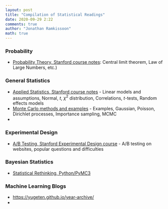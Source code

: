 ```yaml
---
layout: post
title: "Compilation of Statistical Readings"
date: 2020-09-29 2:22
comments: true
author: "Jonathan Ramkissoon"
math: true
---
```


### Probability

- [Probability Theory, Stanford course notes](http://web.stanford.edu/class/stats310a/lnotes.pdf): Central limit theorem, Law of Large Numbers, etc.)

### General Statistics

- [Applied Statistics, Stanford course notes](https://statweb.stanford.edu/~owen/courses/305a/305MinNotesMarked.pdf) - Linear models and assumptions, Normal, $t$, $\chi^2$ distribution, Correlations, $t$-tests, Random effects models
- [Monte Carlo methods and examples](http://statweb.stanford.edu/~owen/mc/) - Examples, Gaussian, Poisson, Dirichlet processes, Importance sampling, MCMC
-

### Experimental Design

- [A/B Testing, Stanford Experimental Design course](https://statweb.stanford.edu/~owen/courses/363/abtest.pdf) - A/B testing on websites, popular questions and difficulties


### Bayesian Statistics

- [Statistical Rethinking, Python/PyMC3](https://github.com/pymc-devs/resources/tree/master/Rethinking)

### Machine Learning Blogs
- https://yugeten.github.io/year-archive/
- 

